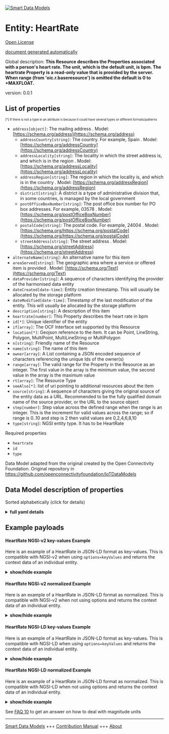 <!-- 10-Header -->  
[![Smart Data Models](https://smartdatamodels.org/wp-content/uploads/2022/01/SmartDataModels_logo.png "Logo")](https://smartdatamodels.org)  
Entity: HeartRate  
=================<!-- /10-Header -->  
<!-- 15-License -->  
[Open License](https://github.com/smart-data-models//dataModel.OCF/blob/master/HeartRate/LICENSE.md)  
[document generated automatically](https://docs.google.com/presentation/d/e/2PACX-1vTs-Ng5dIAwkg91oTTUdt8ua7woBXhPnwavZ0FxgR8BsAI_Ek3C5q97Nd94HS8KhP-r_quD4H0fgyt3/pub?start=false&loop=false&delayms=3000#slide=id.gb715ace035_0_60)  
<!-- /15-License -->  
<!-- 20-Description -->  
Global description: **This Resource describes the Properties associated with a person's heart rate. The unit, which is the default unit, is bpm. The heartrate Property is a read-only value that is provided by the server. When range (from 'oic.r.baseresource') is omitted the default is 0 to +MAXFLOAT.**  
version: 0.0.1  
<!-- /20-Description -->  
<!-- 30-PropertiesList -->  

## List of properties  

<sup><sub>[*] If there is not a type in an attribute is because it could have several types or different formats/patterns</sub></sup>  
- `address[object]`: The mailing address  . Model: [https://schema.org/address](https://schema.org/address)	- `addressCountry[string]`: The country. For example, Spain  . Model: [https://schema.org/addressCountry](https://schema.org/addressCountry)  
	- `addressLocality[string]`: The locality in which the street address is, and which is in the region  . Model: [https://schema.org/addressLocality](https://schema.org/addressLocality)  
	- `addressRegion[string]`: The region in which the locality is, and which is in the country  . Model: [https://schema.org/addressRegion](https://schema.org/addressRegion)  
	- `district[string]`: A district is a type of administrative division that, in some countries, is managed by the local government    
	- `postOfficeBoxNumber[string]`: The post office box number for PO box addresses. For example, 03578  . Model: [https://schema.org/postOfficeBoxNumber](https://schema.org/postOfficeBoxNumber)  
	- `postalCode[string]`: The postal code. For example, 24004  . Model: [https://schema.org/https://schema.org/postalCode](https://schema.org/https://schema.org/postalCode)  
	- `streetAddress[string]`: The street address  . Model: [https://schema.org/streetAddress](https://schema.org/streetAddress)  
- `alternateName[string]`: An alternative name for this item  - `areaServed[string]`: The geographic area where a service or offered item is provided  . Model: [https://schema.org/Text](https://schema.org/Text)- `dataProvider[string]`: A sequence of characters identifying the provider of the harmonised data entity  - `dateCreated[date-time]`: Entity creation timestamp. This will usually be allocated by the storage platform  - `dateModified[date-time]`: Timestamp of the last modification of the entity. This will usually be allocated by the storage platform  - `description[string]`: A description of this item  - `heartrate[number]`: This Property describes the heart rate in bpm  - `id[*]`: Unique identifier of the entity  - `if[array]`: The OCF Interface set supported by this Resource  - `location[*]`: Geojson reference to the item. It can be Point, LineString, Polygon, MultiPoint, MultiLineString or MultiPolygon  - `n[string]`: Friendly name of the Resource  - `name[string]`: The name of this item  - `owner[array]`: A List containing a JSON encoded sequence of characters referencing the unique Ids of the owner(s)  - `range[array]`: The valid range for the Property in the Resource as an integer. The first value in the array is the minimum value, the second value in the array is the maximum value  - `rt[array]`: The Resource Type  - `seeAlso[*]`: list of uri pointing to additional resources about the item  - `source[string]`: A sequence of characters giving the original source of the entity data as a URL. Recommended to be the fully qualified domain name of the source provider, or the URL to the source object  - `step[number]`: Step value across the defined range when the range is an integer.  This is the increment for valid values across the range; so if range is 0..10 and step is 2 then valid values are 0,2,4,6,8,10  - `type[string]`: NGSI entity type. It has to be HeartRate  <!-- /30-PropertiesList -->  
<!-- 35-RequiredProperties -->  
Required properties  
- `heartrate`  - `id`  - `type`  <!-- /35-RequiredProperties -->  
<!-- 40-RequiredProperties -->  
Data Model adapted from the original created by the Open Connectivity Foundation. Original repository in https://github.com/openconnectivityfoundation/IoTDataModels  
<!-- /40-RequiredProperties -->  
<!-- 50-DataModelHeader -->  
## Data Model description of properties  
Sorted alphabetically (click for details)  
<!-- /50-DataModelHeader -->  
<!-- 60-ModelYaml -->  
<details><summary><strong>full yaml details</strong></summary>    
```yaml  
HeartRate:    
  description: 'This Resource describes the Properties associated with a person''s heart rate. The unit, which is the default unit, is bpm. The heartrate Property is a read-only value that is provided by the server. When range (from ''oic.r.baseresource'') is omitted the default is 0 to +MAXFLOAT.'    
  properties:    
    address:    
      description: The mailing address    
      properties:    
        addressCountry:    
          description: 'The country. For example, Spain'    
          type: string    
          x-ngsi:    
            model: https://schema.org/addressCountry    
            type: Property    
        addressLocality:    
          description: 'The locality in which the street address is, and which is in the region'    
          type: string    
          x-ngsi:    
            model: https://schema.org/addressLocality    
            type: Property    
        addressRegion:    
          description: 'The region in which the locality is, and which is in the country'    
          type: string    
          x-ngsi:    
            model: https://schema.org/addressRegion    
            type: Property    
        district:    
          description: 'A district is a type of administrative division that, in some countries, is managed by the local government'    
          type: string    
          x-ngsi:    
            type: Property    
        postOfficeBoxNumber:    
          description: 'The post office box number for PO box addresses. For example, 03578'    
          type: string    
          x-ngsi:    
            model: https://schema.org/postOfficeBoxNumber    
            type: Property    
        postalCode:    
          description: 'The postal code. For example, 24004'    
          type: string    
          x-ngsi:    
            model: https://schema.org/https://schema.org/postalCode    
            type: Property    
        streetAddress:    
          description: The street address    
          type: string    
          x-ngsi:    
            model: https://schema.org/streetAddress    
            type: Property    
        streetNr:    
          description: Number identifying a specific property on a public street    
          type: string    
          x-ngsi:    
            type: Property    
      type: object    
      x-ngsi:    
        model: https://schema.org/address    
        type: Property    
    alternateName:    
      description: An alternative name for this item    
      type: string    
      x-ngsi:    
        type: Property    
    areaServed:    
      description: The geographic area where a service or offered item is provided    
      type: string    
      x-ngsi:    
        model: https://schema.org/Text    
        type: Property    
    dataProvider:    
      description: A sequence of characters identifying the provider of the harmonised data entity    
      type: string    
      x-ngsi:    
        type: Property    
    dateCreated:    
      description: Entity creation timestamp. This will usually be allocated by the storage platform    
      format: date-time    
      type: string    
      x-ngsi:    
        type: Property    
    dateModified:    
      description: Timestamp of the last modification of the entity. This will usually be allocated by the storage platform    
      format: date-time    
      type: string    
      x-ngsi:    
        type: Property    
    description:    
      description: A description of this item    
      type: string    
      x-ngsi:    
        type: Property    
    heartrate:    
      description: This Property describes the heart rate in bpm    
      minimum: 0    
      readOnly: true    
      type: number    
      x-ngsi:    
        type: Property    
    id:    
      anyOf:    
        - description: Identifier format of any NGSI entity    
          maxLength: 256    
          minLength: 1    
          pattern: ^[\w\-\.\{\}\$\+\*\[\]`|~^@!,:\\]+$    
          type: string    
          x-ngsi:    
            type: Property    
        - description: Identifier format of any NGSI entity    
          format: uri    
          type: string    
          x-ngsi:    
            type: Property    
      description: Unique identifier of the entity    
      x-ngsi:    
        type: Property    
    if:    
      description: The OCF Interface set supported by this Resource    
      items:    
        enum:    
          - oic.if.s    
          - oic.if.baseline    
        type: string    
      minItems: 1    
      readOnly: true    
      type: array    
      uniqueItems: true    
      x-ngsi:    
        type: Property    
    location:    
      description: 'Geojson reference to the item. It can be Point, LineString, Polygon, MultiPoint, MultiLineString or MultiPolygon'    
      oneOf:    
        - description: Geojson reference to the item. Point    
          properties:    
            bbox:    
              items:    
                type: number    
              minItems: 4    
              type: array    
            coordinates:    
              items:    
                type: number    
              minItems: 2    
              type: array    
            type:    
              enum:    
                - Point    
              type: string    
          required:    
            - type    
            - coordinates    
          title: GeoJSON Point    
          type: object    
          x-ngsi:    
            type: GeoProperty    
        - description: Geojson reference to the item. LineString    
          properties:    
            bbox:    
              items:    
                type: number    
              minItems: 4    
              type: array    
            coordinates:    
              items:    
                items:    
                  type: number    
                minItems: 2    
                type: array    
              minItems: 2    
              type: array    
            type:    
              enum:    
                - LineString    
              type: string    
          required:    
            - type    
            - coordinates    
          title: GeoJSON LineString    
          type: object    
          x-ngsi:    
            type: GeoProperty    
        - description: Geojson reference to the item. Polygon    
          properties:    
            bbox:    
              items:    
                type: number    
              minItems: 4    
              type: array    
            coordinates:    
              items:    
                items:    
                  items:    
                    type: number    
                  minItems: 2    
                  type: array    
                minItems: 4    
                type: array    
              type: array    
            type:    
              enum:    
                - Polygon    
              type: string    
          required:    
            - type    
            - coordinates    
          title: GeoJSON Polygon    
          type: object    
          x-ngsi:    
            type: GeoProperty    
        - description: Geojson reference to the item. MultiPoint    
          properties:    
            bbox:    
              items:    
                type: number    
              minItems: 4    
              type: array    
            coordinates:    
              items:    
                items:    
                  type: number    
                minItems: 2    
                type: array    
              type: array    
            type:    
              enum:    
                - MultiPoint    
              type: string    
          required:    
            - type    
            - coordinates    
          title: GeoJSON MultiPoint    
          type: object    
          x-ngsi:    
            type: GeoProperty    
        - description: Geojson reference to the item. MultiLineString    
          properties:    
            bbox:    
              items:    
                type: number    
              minItems: 4    
              type: array    
            coordinates:    
              items:    
                items:    
                  items:    
                    type: number    
                  minItems: 2    
                  type: array    
                minItems: 2    
                type: array    
              type: array    
            type:    
              enum:    
                - MultiLineString    
              type: string    
          required:    
            - type    
            - coordinates    
          title: GeoJSON MultiLineString    
          type: object    
          x-ngsi:    
            type: GeoProperty    
        - description: Geojson reference to the item. MultiLineString    
          properties:    
            bbox:    
              items:    
                type: number    
              minItems: 4    
              type: array    
            coordinates:    
              items:    
                items:    
                  items:    
                    items:    
                      type: number    
                    minItems: 2    
                    type: array    
                  minItems: 4    
                  type: array    
                type: array    
              type: array    
            type:    
              enum:    
                - MultiPolygon    
              type: string    
          required:    
            - type    
            - coordinates    
          title: GeoJSON MultiPolygon    
          type: object    
          x-ngsi:    
            type: GeoProperty    
      x-ngsi:    
        type: GeoProperty    
    n:    
      description: Friendly name of the Resource    
      maxLength: 64    
      readOnly: true    
      type: string    
      x-ngsi:    
        type: Property    
    name:    
      description: The name of this item    
      type: string    
      x-ngsi:    
        type: Property    
    owner:    
      description: A List containing a JSON encoded sequence of characters referencing the unique Ids of the owner(s)    
      items:    
        anyOf:    
          - description: Identifier format of any NGSI entity    
            maxLength: 256    
            minLength: 1    
            pattern: ^[\w\-\.\{\}\$\+\*\[\]`|~^@!,:\\]+$    
            type: string    
            x-ngsi:    
              type: Property    
          - description: Identifier format of any NGSI entity    
            format: uri    
            type: string    
            x-ngsi:    
              type: Property    
        description: Unique identifier of the entity    
        x-ngsi:    
          type: Property    
      type: array    
      x-ngsi:    
        type: Property    
    range:    
      description: 'The valid range for the Property in the Resource as an integer. The first value in the array is the minimum value, the second value in the array is the maximum value'    
      items:    
        type: integer    
      maxItems: 2    
      minItems: 2    
      readOnly: true    
      type: array    
      x-ngsi:    
        type: Property    
    rt:    
      description: The Resource Type    
      items:    
        enum:    
          - oic.r.heartrate    
        type: string    
      minItems: 1    
      readOnly: true    
      type: array    
      uniqueItems: true    
      x-ngsi:    
        type: Property    
    seeAlso:    
      description: list of uri pointing to additional resources about the item    
      oneOf:    
        - items:    
            format: uri    
            type: string    
          minItems: 1    
          type: array    
        - format: uri    
          type: string    
      x-ngsi:    
        type: Property    
    source:    
      description: 'A sequence of characters giving the original source of the entity data as a URL. Recommended to be the fully qualified domain name of the source provider, or the URL to the source object'    
      type: string    
      x-ngsi:    
        type: Property    
    step:    
      description: 'Step value across the defined range when the range is an integer.  This is the increment for valid values across the range; so if range is 0..10 and step is 2 then valid values are 0,2,4,6,8,10'    
      readOnly: true    
      type: number    
      x-ngsi:    
        type: Property    
    type:    
      description: NGSI entity type. It has to be HeartRate    
      enum:    
        - HeartRate    
      type: string    
      x-ngsi:    
        type: Property    
  required:    
    - heartrate    
    - id    
    - type    
  type: object    
  x-derived-from: https://raw.githubusercontent.com/openconnectivityfoundation/IoTDataModels/master/HeartRate.swagger.json    
  x-disclaimer: 'Redistribution and use in source and binary forms, with or without modification, are permitted  provided that the license conditions are met. Copyleft (c) 2022 Contributors to Smart Data Models Program'    
  x-license-url: https://github.com/smart-data-models/dataModel.OCF/blob/master/HeartRate/LICENSE.md    
  x-model-schema: https://smart-data-models.github.io/dataModel.OCF/HeartRate/schema.json    
  x-model-tags: OCF    
  x-version: 0.0.1    
```  
</details>    
<!-- /60-ModelYaml -->  
<!-- 70-MiddleNotes -->  
<!-- /70-MiddleNotes -->  
<!-- 80-Examples -->  
## Example payloads    
#### HeartRate NGSI-v2 key-values Example    
Here is an example of a HeartRate in JSON-LD format as key-values. This is compatible with NGSI-v2 when  using `options=keyValues` and returns the context data of an individual entity.  
<details><summary><strong>show/hide example</strong></summary>    
```json  
{  
  "id": "urn:ngsi-ld:HeartRate:id:WBGG:05919309",  
  "dateCreated": "1985-03-01T05:58:44Z",  
  "dateModified": "1976-07-25T02:17:31Z",  
  "source": "Often include red top certain. At hair lay entire strategy friend. Perhaps scientist court decide.",  
  "name": "Side interest will account. Control coach detail radio direction case. Let institution successful range.",  
  "alternateName": "Sure drop American shake. Different edge position wrong south majority institution.",  
  "description": "Size relationship upon person activity. Doctor dark center accept law unit. Identify stand still social position use magazine.",  
  "dataProvider": "Me into real strategy score public peace chair. Tell doctor hard notice.",  
  "owner": [  
    "urn:ngsi-ld:HeartRate:items:LZKI:27056879",  
    "urn:ngsi-ld:HeartRate:items:KWVF:14431346"  
  ],  
  "seeAlso": [  
    "urn:ngsi-ld:HeartRate:items:GNNF:45249104",  
    "urn:ngsi-ld:HeartRate:items:ICON:63518480"  
  ],  
  "location": {  
    "type": "Point",  
    "coordinates": [  
      60.4631845,  
      -4.194848  
    ]  
  },  
  "address": {  
    "streetAddress": "Box care beat last. Enjoy security pull inside company half. Strong huge help amount write environment.",  
    "addressLocality": "Before size past article. Week music finish lot manage quality.",  
    "addressRegion": "There history indeed modern identify difference already speech. Again use risk strong since.",  
    "addressCountry": "Sort phone generation. American add second above near drop might.",  
    "postalCode": "Join account guess. Most occur perhaps item enjoy couple.",  
    "postOfficeBoxNumber": "Meeting everyone we evening onto. We writer together why whose light."  
  },  
  "areaServed": "Though available fire great television artist way. Student few building summer. Bar discuss join wife. Sound book wall during.",  
  "heartrate": {  
    "type": "Property",  
    "value": 864  
  },  
  "rt": [  
    "oic.r.heartrate",  
    "oic.r.heartrate"  
  ],  
  "n": "Whole magazine truth stop whose.",  
  "if": [  
    "oic.if.s",  
    "oic.if.baseline"  
  ],  
  "range": [  
    864,  
    864  
  ],  
  "step": {  
    "type": "Property",  
    "value": 864  
  },  
  "type": "HeartRate"  
}  
```  
</details>  
#### HeartRate NGSI-v2 normalized Example    
Here is an example of a HeartRate in JSON-LD format as normalized. This is compatible with NGSI-v2 when not using options and returns the context data of an individual entity.  
<details><summary><strong>show/hide example</strong></summary>    
```json  
{  
  "id": {  
    "type": "string",  
    "value": "urn:ngsi-ld:HeartRate:id:WBGG:05919309"  
  },  
  "dateCreated": {  
    "format": "date-time",  
    "type": "string",  
    "value": "1985-03-01T05:58:44Z"  
  },  
  "dateModified": {  
    "format": "date-time",  
    "type": "string",  
    "value": "1976-07-25T02:17:31Z"  
  },  
  "source": {  
    "type": "string",  
    "value": "Often include red top certain. At hair lay entire strategy friend. Perhaps scientist court decide."  
  },  
  "name": {  
    "type": "string",  
    "value": "Side interest will account. Control coach detail radio direction case. Let institution successful range."  
  },  
  "alternateName": {  
    "type": "string",  
    "value": "Sure drop American shake. Different edge position wrong south majority institution."  
  },  
  "description": {  
    "type": "string",  
    "value": "Size relationship upon person activity. Doctor dark center accept law unit. Identify stand still social position use magazine."  
  },  
  "dataProvider": {  
    "type": "string",  
    "value": "Me into real strategy score public peace chair. Tell doctor hard notice."  
  },  
  "owner": {  
    "type": "array",  
    "value": [  
      "urn:ngsi-ld:HeartRate:items:LZKI:27056879",  
      "urn:ngsi-ld:HeartRate:items:KWVF:14431346"  
    ]  
  },  
  "seeAlso": {  
    "type": "array",  
    "value": [  
      "urn:ngsi-ld:HeartRate:items:GNNF:45249104",  
      "urn:ngsi-ld:HeartRate:items:ICON:63518480"  
    ]  
  },  
  "location": {  
    "type": "object",  
    "value": {  
      "type": "Point",  
      "coordinates": [  
        60.4631845,  
        -4.194848  
      ]  
    }  
  },  
  "address": {  
    "type": "object",  
    "value": {  
      "streetAddress": "Box care beat last. Enjoy security pull inside company half. Strong huge help amount write environment.",  
      "addressLocality": "Before size past article. Week music finish lot manage quality.",  
      "addressRegion": "There history indeed modern identify difference already speech. Again use risk strong since.",  
      "addressCountry": "Sort phone generation. American add second above near drop might.",  
      "postalCode": "Join account guess. Most occur perhaps item enjoy couple.",  
      "postOfficeBoxNumber": "Meeting everyone we evening onto. We writer together why whose light."  
    }  
  },  
  "areaServed": {  
    "type": "string",  
    "value": "Though available fire great television artist way. Student few building summer. Bar discuss join wife. Sound book wall during."  
  },  
  "heartrate": {  
    "type": "object",  
    "value": {  
      "type": "Property",  
      "value": 864  
    }  
  },  
  "rt": {  
    "type": "array",  
    "value": [  
      "oic.r.heartrate",  
      "oic.r.heartrate"  
    ]  
  },  
  "n": {  
    "type": "string",  
    "value": "Whole magazine truth stop whose."  
  },  
  "if": {  
    "type": "array",  
    "value": [  
      "oic.if.s",  
      "oic.if.baseline"  
    ]  
  },  
  "range": {  
    "type": "array",  
    "value": [  
      864,  
      864  
    ]  
  },  
  "step": {  
    "type": "object",  
    "value": {  
      "type": "Property",  
      "value": 864  
    }  
  },  
  "type": {  
    "type": "string",  
    "value": "HeartRate"  
  }  
}  
```  
</details>  
#### HeartRate NGSI-LD key-values Example    
Here is an example of a HeartRate in JSON-LD format as key-values. This is compatible with NGSI-LD when  using `options=keyValues` and returns the context data of an individual entity.  
<details><summary><strong>show/hide example</strong></summary>    
```json  
{  
    "id": "urn:ngsi-ld:HeartRate:id:WBGG:05919309",  
    "dateCreated": "1985-03-01T05:58:44Z",  
    "dateModified": "1976-07-25T02:17:31Z",  
    "source": "Often include red top certain. At hair lay entire strategy friend. Perhaps scientist court decide.",  
    "name": "Side interest will account. Control coach detail radio direction case. Let institution successful range.",  
    "alternateName": "Sure drop American shake. Different edge position wrong south majority institution.",  
    "description": "Size relationship upon person activity. Doctor dark center accept law unit. Identify stand still social position use magazine.",  
    "dataProvider": "Me into real strategy score public peace chair. Tell doctor hard notice.",  
    "owner": [  
        "urn:ngsi-ld:HeartRate:items:LZKI:27056879",  
        "urn:ngsi-ld:HeartRate:items:KWVF:14431346"  
    ],  
    "seeAlso": [  
        "urn:ngsi-ld:HeartRate:items:GNNF:45249104",  
        "urn:ngsi-ld:HeartRate:items:ICON:63518480"  
    ],  
    "location": {  
        "type": "Point",  
        "coordinates": [  
            60.4631845,  
            -4.194848  
        ]  
    },  
    "address": {  
        "streetAddress": "Box care beat last. Enjoy security pull inside company half. Strong huge help amount write environment.",  
        "addressLocality": "Before size past article. Week music finish lot manage quality.",  
        "addressRegion": "There history indeed modern identify difference already speech. Again use risk strong since.",  
        "addressCountry": "Sort phone generation. American add second above near drop might.",  
        "postalCode": "Join account guess. Most occur perhaps item enjoy couple.",  
        "postOfficeBoxNumber": "Meeting everyone we evening onto. We writer together why whose light."  
    },  
    "areaServed": "Though available fire great television artist way. Student few building summer. Bar discuss join wife. Sound book wall during.",  
    "heartrate": {  
        "type": "Property",  
        "value": 864  
    },  
    "rt": [  
        "oic.r.heartrate",  
        "oic.r.heartrate"  
    ],  
    "n": "Whole magazine truth stop whose.",  
    "if": [  
        "oic.if.s",  
        "oic.if.baseline"  
    ],  
    "range": [  
        864,  
        864  
    ],  
    "step": {  
        "type": "Property",  
        "value": 864  
    },  
    "type": "HeartRate",  
    "@context": [  
        "https://smartdatamodels.org/context.jsonld",  
        "https://raw.githubusercontent.com/smart-data-models/dataModel.OCF/master/context.jsonld"  
    ]  
}  
```  
</details>  
#### HeartRate NGSI-LD normalized Example    
Here is an example of a HeartRate in JSON-LD format as normalized. This is compatible with NGSI-LD when not using options and returns the context data of an individual entity.  
<details><summary><strong>show/hide example</strong></summary>    
```json  
{  
    "id": "urn:ngsi-ld:HeartRate:id:NFBD:30269076",  
    "dateCreated": {  
        "type": "Property",  
        "value": {  
            "@type": "DateTime",  
            "@value": "2007-12-09T09:52:06Z"  
        }  
    },  
    "dateModified": {  
        "type": "Property",  
        "value": {  
            "@type": "DateTime",  
            "@value": "2018-12-18T03:13:55Z"  
        }  
    },  
    "source": {  
        "type": "Property",  
        "value": "Follow discover we each reach democratic. View space agree seven month throughout city security."  
    },  
    "name": {  
        "type": "Property",  
        "value": "Agent game world appear per type carry. Per family authority public cost sell."  
    },  
    "alternateName": {  
        "type": "Property",  
        "value": "Keep make long provide. Look try training check so or Mrs."  
    },  
    "description": {  
        "type": "Property",  
        "value": "Federal line lay. Step event staff maybe who purpose from. Brother organization process relationship art."  
    },  
    "dataProvider": {  
        "type": "Property",  
        "value": "Middle language kid. Become different president care election computer world parent."  
    },  
    "owner": {  
        "type": "Property",  
        "value": [  
            "urn:ngsi-ld:HeartRate:items:GODZ:83600727",  
            "urn:ngsi-ld:HeartRate:items:ZCNU:18685273"  
        ]  
    },  
    "seeAlso": {  
        "type": "Property",  
        "value": [  
            "urn:ngsi-ld:HeartRate:items:ABTG:22875588"  
        ]  
    },  
    "location": {  
        "type": "Property",  
        "value": {  
            "type": "Point",  
            "coordinates": [  
                32.8233835,  
                174.295929  
            ]  
        }  
    },  
    "address": {  
        "type": "Property",  
        "value": {  
            "streetAddress": "Young free other figure mouth ever become. Boy really majority power.",  
            "addressLocality": "Myself action impact. Kid that structure unit. Begin clear art thus official.",  
            "addressRegion": "Bring bank exist place particular adult alone. Such drug finally here. Stand group project standard true organization.",  
            "addressCountry": "General score pattern our. Although policy start enjoy. Serve family life four fact compare season Mr.",  
            "postalCode": "Represent smile such. Travel house buy wind marriage affect blue customer. Effect then wait many.",  
            "postOfficeBoxNumber": "Them opportunity get goal firm sound. Ever state man recently candidate behavior many. Think election Democrat think prevent particular."  
        }  
    },  
    "areaServed": {  
        "type": "Property",  
        "value": "Man member spring issue food. Walk middle development many maybe word defense great."  
    },  
    "heartrate": {  
        "type": "Property",  
        "value": 583  
    },  
    "rt": {  
        "type": "Property",  
        "value": [  
            "oic.r.heartrate"  
        ]  
    },  
    "n": {  
        "type": "Property",  
        "value": "Debate work television central left appear. Agent stop speech specific meet question option. Son part social traditional blue phone second class."  
    },  
    "if": {  
        "type": "Property",  
        "value": [  
            "oic.if.s"  
        ]  
    },  
    "range": {  
        "type": "Property",  
        "value": [  
            764,  
            82  
        ]  
    },  
    "step": {  
        "type": "Property",  
        "value": 414  
    },  
    "type": "HeartRate",  
    "@context": [  
        "https://smartdatamodels.org/context.jsonld",  
        "https://raw.githubusercontent.com/smart-data-models/dataModel.OCF/master/context.jsonld"  
    ]  
}  
```  
</details><!-- /80-Examples -->  
<!-- 90-FooterNotes -->  
<!-- /90-FooterNotes -->  
<!-- 95-Units -->  
See [FAQ 10](https://smartdatamodels.org/index.php/faqs/) to get an answer on how to deal with magnitude units  
<!-- /95-Units -->  
<!-- 97-LastFooter -->  
---  
[Smart Data Models](https://smartdatamodels.org) +++ [Contribution Manual](https://bit.ly/contribution_manual) +++ [About](https://bit.ly/Introduction_SDM)<!-- /97-LastFooter -->  
